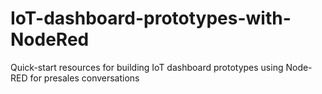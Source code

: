 # IoT-dashboard-prototypes-with-NodeRed
Quick-start resources for building IoT dashboard prototypes using Node-RED for presales conversations
